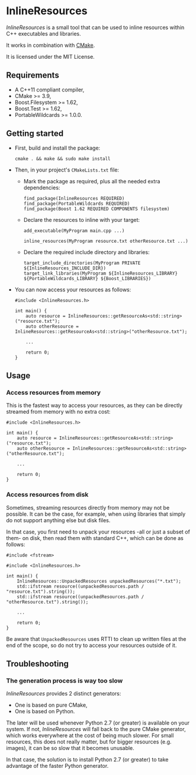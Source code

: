 # InlineResources #

*InlineResources* is a small tool that can be used to inline resources within C++ executables and libraries.

It works in combination with [CMake](https://cmake.org/).

It is licensed under the MIT License.

## Requirements ##

* A C++11 compliant compiler,
* CMake >= 3.9,
* Boost.Filesystem >= 1.62,
* Boost.Test >= 1.62,
* PortableWildcards >= 1.0.0.

## Getting started ##

* First, build and install the package:
    ```
    cmake . && make && sudo make install
    ```

* Then, in your project's `CMakeLists.txt` file:

    * Mark the package as required, plus all the needed extra dependencies:
        ```
        find_package(InlineResources REQUIRED)
        find_package(PortableWildcards REQUIRED)
        find_package(Boost 1.62 REQUIRED COMPONENTS filesystem)
        ```

    * Declare the resources to inline with your target:
        ```
        add_executable(MyProgram main.cpp ...)

        inline_resources(MyProgram resource.txt otherResource.txt ...)
        ```

    * Declare the required include directory and libraries:
        ```
        target_include_directories(MyProgram PRIVATE ${InlineResources_INCLUDE_DIR})
        target_link_libraries(MyProgram ${InlineResources_LIBRARY} ${PortableWildcards_LIBRARY} ${Boost_LIBRARIES})
        ```

* You can now access your resources as follows:
    ```
    #include <InlineResources.h>

    int main() {
        auto resource = InlineResources::getResourceAs<std::string>("resource.txt");
        auto otherResource = InlineResources::getResourceAs<std::string>("otherResource.txt");

        ...

        return 0;
    }
    ```

## Usage ##

### Access resources from memory ###

This is the fastest way to access your resources, as they can be directly streamed from memory with no extra cost:
```
#include <InlineResources.h>

int main() {
    auto resource = InlineResources::getResourceAs<std::string>("resource.txt");
    auto otherResource = InlineResources::getResourceAs<std::string>("otherResource.txt");

    ...

    return 0;
}
```

### Access resources from disk ###

Sometimes, streaming resources directly from memory may not be possible. It can be the case, for example, when using
libraries that simply do not support anything else but disk files.

In that case, you first need to unpack your resources -all or just a subset of them- on disk, then read them with
standard C++, which can be done as follows:
```
#include <fstream>

#include <InlineResources.h>

int main() {
    InlineResources::UnpackedResources unpackedResources("*.txt");
    std::ifstream resource((unpackedResources.path / "resource.txt").string());
    std::ifstream resource((unpackedResources.path / "otherResource.txt").string());

    ...

    return 0;
}
```

Be aware that `UnpackedResources` uses RTTI to clean up written files at the end of the scope, so do not try to access
your resources outside of it.

## Troubleshooting ##

### The generation process is way too slow ###

*InlineResources* provides 2 distinct generators:

* One is based on pure CMake,
* One is based on Python.

The later will be used whenever Python 2.7 (or greater) is available on your system. If not, *InlineResources* will fall
back to the pure CMake generator, which works everywhere at the cost of being much slower. For small resources, this
does not really matter, but for bigger resources (e.g. images), it can be so slow that it becomes unusable.

In that case, the solution is to install Python 2.7 (or greater) to take advantage of the faster Python generator.
